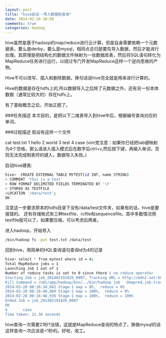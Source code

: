 ```yaml
---
layout: post
title: "hive初试--导入数据和查询"
date: 2014-02-20 10:50
comments: true
categories: hadoop 
---
```


hive虽然是基于hadoop的map/reduce进行云计算，但是自身需要依赖一个元数据表，要么是derby，要么是mysql，相同点总归是要先导入数据，然后才能进行处理。其原理是把结构化的数据文件映射为一张数据库表，然后将SQL语句转化为MapReduce任务进行运行，以绕过专门开发MapReduce这样一个逆向思维的产物。

Hive不可以改写、插入和删除数据，换句话说hive完全就是用来进行计算的。

Hive的数据是存在hdfs上的,所以数据导入之后除了元数据之外，还有另一份本体数据（通常比较大的）存在hdfs上。

有了基础概念之后，开始正题了。

<!-- more -->
###任务描述
本次目的，是把以下二维表导入到hive中后，根据编号查询对应的单词。

###过程描述
假设有这样一个文件

cat test.txt
1	hello
2	world
3	test
4	case
(vim党注意：如果你已经把tab键映射为4个空格，那么请进入插入模式后在数字后ctrl+v,然后按下<tab>键，再输入单词，否则无法完成制表符的键入，数据导入失败。)

启动hive建表:
```sh
hive>  CREATE EXTERNAL TABLE MYTEST(id INT, name STRING) 
> COMMENT 'this is a test'
> ROW FORMAT DELIMITED FIELDS TERMINATED BY '\t'
> STORED AS TEXTFILE
>LOCATION '/data/test';
OK
```
注意这一步要求原本的hdfs目录下没有/data/test文件夹，如果有的话，hive是要报错的。
还有存储格式有三种textfile、rcfile和sequencefile。其中多数情况用textfile就可以了，如果要压缩，可以考虑后两者。

进入hadoop，开始导入
```sh
/bin/hadoop fs -put test.txt /data/test
```

回到hive，用简单的HQL查询语句查询id为4的记录
```sh
hive> select * from mytest where id = 4;
Total MapReduce jobs = 1
Launching Job 1 out of 1
Number of reduce tasks is set to 0 since there's no reduce operator
Starting Job = job_201402191826_0007, Tracking URL = http://mdn2.net:50030/jobdetails.jsp?jobid=job_201402191826_0007
Kill Command = /u01/app/hadoop/bin/../bin/hadoop job  -Dmapred.job.tracker=mdn2.net:9025 -kill job_201402191826_0007
2014-02-20 00:16:34,842 Stage-1 map = 0%,  reduce = 0%
2014-02-20 00:16:40,889 Stage-1 map = 100%,  reduce = 0%
2014-02-20 00:16:46,936 Stage-1 map = 100%,  reduce = 100%
Ended Job = job_201402191826_0007
OK
4       case
Time taken: 21.36 seconds

```
hive查询一次需要21秒?没错，这就是MapReduce查询的特点了，换做mysql的话这样查询一次应该是<1秒的。好啦，收工。
